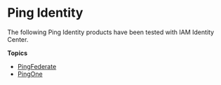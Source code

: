 # Ping Identity<a name="pingidentity"></a>

The following Ping Identity products have been tested with IAM Identity Center\.

**Topics**
+ [PingFederate](pingfederate-idp.md)
+ [PingOne](pingone-idp.md)